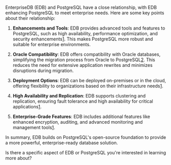 EnterpriseDB (EDB) and PostgreSQL have a close relationship, with EDB enhancing PostgreSQL to meet enterprise needs. Here are some key points about their relationship:

1. **Enhancements and Tools**: EDB provides advanced tools and features to PostgreSQL, such as high availability, performance optimization, and security enhancements[1](https://www.w3resource.com/PostgreSQL/snippets/integrating-enterprisedb-with-postgresql.php). This makes PostgreSQL more robust and suitable for enterprise environments.

2. **Oracle Compatibility**: EDB offers compatibility with Oracle databases, simplifying the migration process from Oracle to PostgreSQL[2](https://www.enterprisedb.com/blog/life-beyond-oracle-when-database-relationships-go-wrong). This reduces the need for extensive application rewrites and minimizes disruptions during migration.

3. **Deployment Options**: EDB can be deployed on-premises or in the cloud, offering flexibility to organizations based on their infrastructure needs[1](https://www.w3resource.com/PostgreSQL/snippets/integrating-enterprisedb-with-postgresql.php).

4. **High Availability and Replication**: EDB supports clustering and replication, ensuring fault tolerance and high availability for critical applications[1](https://www.w3resource.com/PostgreSQL/snippets/integrating-enterprisedb-with-postgresql.php).

5. **Enterprise-Grade Features**: EDB includes additional features like enhanced encryption, auditing, and advanced monitoring and management tools[1](https://www.w3resource.com/PostgreSQL/snippets/integrating-enterprisedb-with-postgresql.php).

In summary, EDB builds on PostgreSQL's open-source foundation to provide a more powerful, enterprise-ready database solution.

Is there a specific aspect of EDB or PostgreSQL you're interested in learning more about?